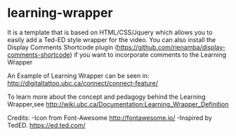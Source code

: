 learning-wrapper
================

It is a template that is based on HTML/CSS/Jquery which allows you to easily add a Ted-ED style wrapper for the video. You can also install the Display Comments Shortcode plugin (https://github.com/rienamba/display-comments-shortcode) if you want to incorporate comments to the Learning Wrapper 

An Example of Learning Wrapper can be seen in: http://digitaltattoo.ubc.ca/connect/connect-feature/

To learn more about the concept and pedagogy behind the Learning Wrapper,see http://wiki.ubc.ca/Documentation:Learning_Wrapper_Definition


Credits:
-Icon from Font-Awesome http://fontawesome.io/
-Inspired by TedED. https://ed.ted.com/
